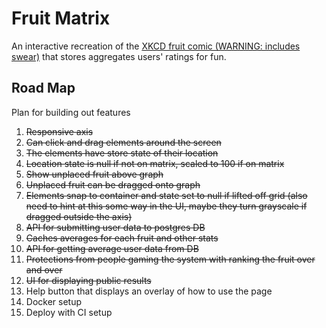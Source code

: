 # Fruit Matrix

An interactive recreation of the [XKCD fruit comic (WARNING: includes swear)](https://xkcd.com/388/) that stores aggregates users' ratings for fun.

## Road Map

Plan for building out features

1. ~~Responsive axis~~
2. ~~Can click and drag elements around the screen~~
3. ~~The elements have store state of their location~~
4. ~~Location state is null if not on matrix, scaled to 100 if on matrix~~
5. ~~Show unplaced fruit above graph~~
6. ~~Unplaced fruit can be dragged onto graph~~
7. ~~Elements snap to container and state set to null if lifted off grid (also need to hint at this some way in the UI, maybe they turn grayscale if dragged outside the axis)~~
8. ~~API for submitting user data to postgres DB~~
9. ~~Caches averages for each fruit and other stats~~
10. ~~API for getting average user data from DB~~
11. ~~Protections from people gaming the system with ranking the fruit over and over~~
12. ~~UI for displaying public results~~
13. Help button that displays an overlay of how to use the page
14. Docker setup
15. Deploy with CI setup
